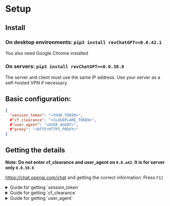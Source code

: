 # Setup

## Install

### On desktop environments: `pip3 install revChatGPT==0.0.42.1`
You also need Google Chrome installed

### On servers: `pip3 install revChatGPT==0.0.38.8`
The server and client must use the same IP address. Use your server as a self-hosted VPN if necessary.

## Basic configuration:
```json
{
  "session_token": "<YOUR_TOKEN>",
  #"cf_clearance": "<CLOUDFLARE_TOKEN>",
  #"user_agent": "<USER_AGENT>",
  #"proxy": "<HTTP/HTTPS_PROXY>"
}
```

## Getting the details
**Note: Do not enter cf_clearance and user_agent on `0.0.a42`. It is for server only `0.0.38.8`**

https://chat.openai.com/chat and getting the correct information: Press `F12`

<details>
<summary>
Guide for getting `session_token`
</summary>

- Find the `__Secure-next-auth.session-token` cookie and copy the value into the config
![image](https://user-images.githubusercontent.com/36258159/207075245-279d8c50-9169-459e-b2b2-9c81b3d05028.png)
</details>

<details>
<summary>
Guide for getting `cf_clearance`
</summary>

![image](https://user-images.githubusercontent.com/36258159/207074293-30f8dac2-be5c-4762-b296-0001799a518b.png)
</details>

<details>
<summary>
Guide for getting `user_agent`
</summary>

![image](https://user-images.githubusercontent.com/36258159/207074671-35ec2970-2bee-4bbb-a22a-7dc690ad1a41.png)
</details>
